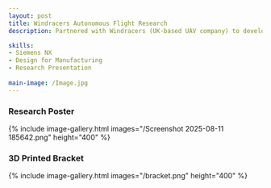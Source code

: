 ```yaml
---
layout: post
title: Windracers Autonomous Flight Research
description: Partnered with Windracers (UK-based UAV company) to develop autopilot systems for a self-flying cargo aircraft using scaled model. Utilized high precision motion-capture environment and designed custom component brackets using Siemens NX for aircraft models and simulations 

skills: 
- Siemens NX
- Design for Manufacturing 
- Research Presentation
  
main-image: /Image.jpg
---
```


### Research Poster
{% include image-gallery.html images="/Screenshot 2025-08-11 185642.png" height="400" %} 

### 3D Printed Bracket
{% include image-gallery.html images="/bracket.png" height="400" %} 
